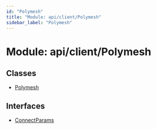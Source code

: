 ```yaml
---
id: "Polymesh"
title: "Module: api/client/Polymesh"
sidebar_label: "Polymesh"
---
```


# Module: api/client/Polymesh

## Classes

- [Polymesh](../../../../classes/API/Client/Polymesh/Polymesh.md)

## Interfaces

- [ConnectParams](../../../../interfaces/API/Client/Polymesh/ConnectParams/ConnectParams.md)
